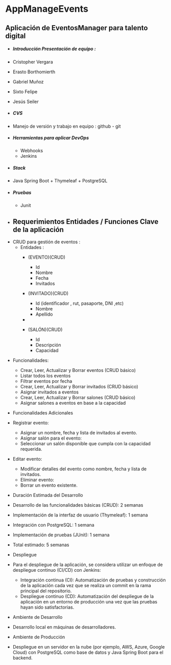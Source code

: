 # AppManageEvents
## Aplicación de EventosManager para talento digital


- ##### Introducción *Presentación de equipo*  :
 - Cristopher Vergara
 - Erasto Borthomierth 
 - Gabriel Muñoz  
 - Sixto Felipe   
 - Jesús Seiler 




- ##### CVS
 - Manejo de versión y trabajo en equipo : github  - git




- ##### Herramientas para aplicar DevOps
  - Webhooks
  - Jenkins


- ##### Stack
 - Java Spring Boot + Thymeleaf + PostgreSQL


- ##### Pruebas
  - Junit


- ## Requerimientos Entidades / Funciones Clave de la aplicación
 * CRUD para gestión de eventos :
   * Entidades :
     * (EVENTO)(CRUD)
       * Id
       * Nombre
       * Fecha
       * Invitados
      
     * (INVITADO)(CRUD)
       * Id (identificador , rut, pasaporte, DNI ,etc) 
       * Nombre 
       * Apellido
     *


     * (SALÓN)(CRUD) 
       * Id 
       * Descripción 
       * Capacidad






- Funcionalidades:
    - Crear, Leer, Actualizar y Borrar eventos (CRUD básico) 
    - Listar todos los eventos 
    - Filtrar eventos por fecha 
    - Crear, Leer, Actualizar y Borrar invitados (CRUD básico) 
    - Asignar invitados a eventos 
    - Crear, Leer, Actualizar y Borrar salones (CRUD básico) 
    - Asignar salones a eventos en base a la capacidad
    

- Funcionalidades Adicionales
 - Registrar evento:
   - Asignar un nombre, fecha y lista de invitados al evento.
   - Asignar salón para el evento:
   - Seleccionar un salón disponible que cumpla con la capacidad requerida.
 - Editar evento:
   - Modificar detalles del evento como nombre, fecha y lista de invitados.
   - Eliminar evento:
   - Borrar un evento existente.




- Duración Estimada del Desarrollo
 - Desarrollo de las funcionalidades básicas (CRUD): 2 semanas
 - Implementación de la interfaz de usuario (Thymeleaf): 1 semana
 - Integración con PostgreSQL: 1 semana
 - Implementación de pruebas (JUnit): 1 semana
 - Total estimado: 5 semanas




- Despliegue
 - Para el despliegue de la aplicación, se considera utilizar un enfoque de despliegue continuo (CI/CD) con Jenkins:
   - Integración continua (CI): Automatización de pruebas y construcción de la aplicación cada vez que se realiza un commit en la rama principal del repositorio.
   - Despliegue continuo (CD): Automatización del despliegue de la aplicación en un entorno de producción una vez que las pruebas hayan sido satisfactorias.




- Ambiente de Desarrollo
 - Desarrollo local en máquinas de desarrolladores.




- Ambiente de Producción
 - Despliegue en un servidor en la nube (por ejemplo, AWS, Azure, Google Cloud) con PostgreSQL como base de datos y Java Spring Boot para el backend.


